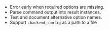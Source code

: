 * Error early when required options are missing.
* Parse command output into result instances.
* Test and document alternative option names.
* Support `:backend_config` as a path to a file
